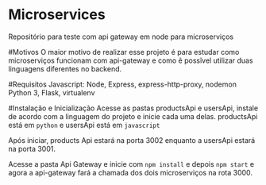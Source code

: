 # Microservices
Repositório para teste com api gateway em node para microserviços

#Motivos
O maior motivo de realizar esse projeto é para estudar como microserviços funcionam com api-gateway e como ẽ possĩvel utilizar duas linguagens diferentes no backend.

#Requisitos
Javascript: Node, Express, express-http-proxy, nodemon
Python 3, Flask, virtualenv

#Instalação e Inicialização
Acesse as pastas productsApi e usersApi, instale de acordo com a linguagem do projeto e inicie cada uma delas.
productsApi está em `python` e usersApi está em `javascript`

Após iniciar, products Api estará na porta 3002 enquanto a usersApi estará na porta 3001.

Acesse a pasta Api Gateway e inicie com `npm install` e depois `npm start` e agora a api-gateway fará a chamada dos dois microserviços na rota 3000.
